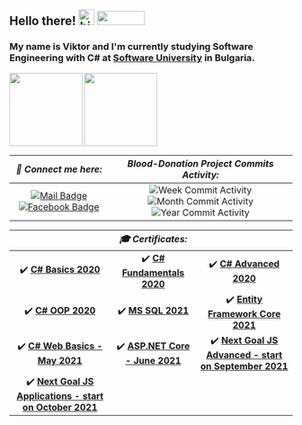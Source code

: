 ## Hello there! <img src="https://user-images.githubusercontent.com/1303154/88677602-1635ba80-d120-11ea-84d8-d263ba5fc3c0.gif" width="28px" alt="hi">  <img width="85" height="25" src="https://visitor-badge.glitch.me/badge?page_id=ViktorNikoloov">
### My name is Viktor and I'm currently studying Software Engineering with **C#** at [Software University](https://softuni.bg/) in Bulgaria. 

  <img height="130" align="left" src="https://github-readme-stats.vercel.app/api?username=ViktorNikoloov&count_private=true&theme=tokyonight&hide=prs&show_icons=true" />
  <img height="130" src="https://github-readme-stats.vercel.app/api/top-langs/?username=ViktorNikoloov&layout=compact&theme=tokyonight" />


| ***📧 Connect me here:*** | ***Blood-Donation Project Commits Activity:*** |
| :-: | :-:|
|[![Mail Badge](https://img.shields.io/badge/-ViktorNikoloov-c0392b?style=flat&labelColor=c0392b&logo=gmail&logoColor=white)](mailto:viktor.g.nikolov@gmail.com) [![Facebook Badge](https://img.shields.io/badge/-ViktorNikolov-1ca0f1?style=flat&labelColor=1ca0f1&logo=facebook&logoColor=white&link=https://www.facebook.com/viktor.nikolov/)](https://www.facebook.com/viktor.nikolov/) |![Week Commit Activity](https://img.shields.io/github/commit-activity/w/ViktorNikoloov/ASP.NET-Core-Project-Blood-Donation-System?style=plastic) ![Month Commit Activity](https://img.shields.io/github/commit-activity/m/ViktorNikoloov/ASP.NET-Core-Project-Blood-Donation-System?style=plastic) ![Year Commit Activity](https://img.shields.io/github/commit-activity/y/ViktorNikoloov/ASP.NET-Core-Project-Blood-Donation-System?style=plastic)

|| ***🎓 Certificates:*** ||
| :-: | :-: | :-: |
| :heavy_check_mark: [**C# Basics 2020**](https://softuni.bg/certificates/details/81371/99d70d1e)| :heavy_check_mark: [**C# Fundamentals 2020**](https://softuni.bg/certificates/details/86238/dcced4d2) | :heavy_check_mark: [**C# Advanced 2020**](https://softuni.bg/certificates/details/90411/003b73d8) |
| :heavy_check_mark: [**C# OOP 2020**](https://softuni.bg/certificates/details/95831/26523c53)| :heavy_check_mark: [**MS SQL 2021**](https://softuni.bg/certificates/details/98015/bb686a60)| :heavy_check_mark: [**Entity Framework Core 2021**](https://softuni.bg/certificates/details/102724/5f0e3a60)||
| :heavy_check_mark: [**C# Web Basics - May 2021**](https://softuni.bg/certificates/details/109513/8a54da9d)| :heavy_check_mark: [**ASP.NET Core - June 2021**](https://softuni.bg/certificates/details/113479/bb8087ea) | :heavy_check_mark: [**Next Goal JS Advanced - start on September 2021**](https://softuni.bg/trainings/3487/js-advanced-september-2021)
| :heavy_check_mark: [**Next Goal JS Applications - start on October 2021**](https://softuni.bg/trainings/3488/js-applications-october-2021)





